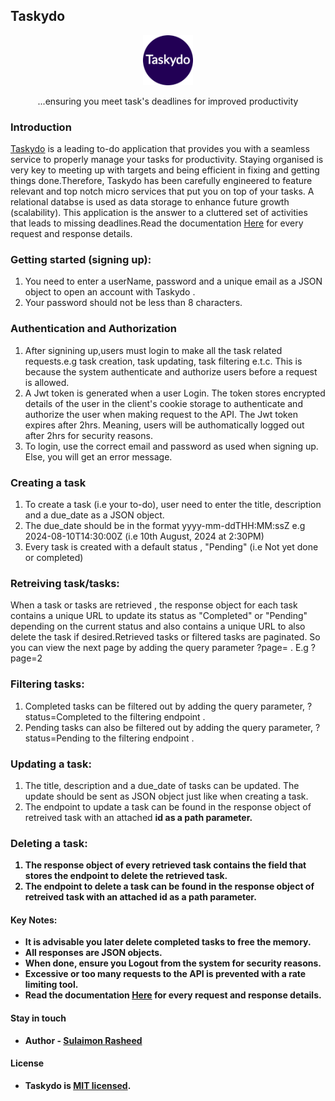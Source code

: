 ## Taskydo
<p align="center">
  <img src="https://github.com/Sulaimon-Rasheed/taskydo/blob/main/src/public/apple-touch-icon.png" width="80" height="80"/>
</p>

  <p align="center"> ...ensuring you meet task's deadlines for improved productivity</p>

### Introduction
  [Taskydo](https://documenter.getpostman.com/view/28974381/2sA3XLEj2Q) is a leading to-do application that provides you with a seamless service to properly manage your tasks for productivity.
  Staying organised is very key to meeting up with targets and being efficient in fixing and getting things done.Therefore, Taskydo has been carefully engineered to feature   relevant and top notch micro services that put you on top of your tasks. A relational databse is used as data storage to enhance future growth (scalability).
  This application is the answer to a cluttered set of activities that leads to missing deadlines.Read the documentation [Here](https://documenter.getpostman.com/view/28974381/2sA3XLEj2Q) for every request and response details.

### Getting started (signing up):
1. You need to enter a userName, password and a unique email as a JSON object to open an account with Taskydo .
2. Your password should not be less than 8 characters.

### Authentication and Authorization
1. After signining up,users must login to make all the task related requests.e.g task creation, task updating, task filtering e.t.c. This is because the system authenticate and authorize users before a request is allowed.
2. A Jwt token is generated when a user Login. The token stores encrypted details of the user in the client's cookie storage to authenticate and authorize the user when making request to the API. The Jwt token expires after 2hrs. Meaning, users will be authomatically logged out after 2hrs for security reasons.
3. To login, use the correct email and password as used when signing up. Else, you will get an error message.

### Creating a task
1. To create a task (i.e your to-do), user need to enter the title, description and a due_date as a JSON object.
2. The due_date should be in the format yyyy-mm-ddTHH:MM:ssZ e.g 2024-08-10T14:30:00Z (i.e 10th August, 2024 at 2:30PM)
3. Every task is created with a default status , "Pending" (i.e Not yet done or completed)

### Retreiving task/tasks:
When a task or tasks are retrieved , the response object for each task contains a unique URL to update its status as "Completed" or "Pending" depending on the current status and also contains a unique URL to also delete the task if desired.Retrieved tasks or filtered tasks are paginated. So you can view the next page by adding the query parameter ?page= . E.g ?page=2

### Filtering tasks:
1. Completed tasks can be filtered out by adding the query parameter, ?status=Completed to the filtering endpoint .
2. Pending tasks can also be filtered out by adding the query parameter, ?status=Pending to the filtering endpoint .

### Updating a task:
1. The title, description and a due_date of tasks can be updated. The update should be sent as JSON object just like when creating a task.
2. The endpoint to update a task can be found in the response object of retreived task with an attached <b style="font-weight:bold">id<b> as a path parameter.

### Deleting a task:
1. The response object of every retrieved task contains the field that stores the endpoint to delete the retrieved task. 
2. The endpoint to delete a task can be found in the response object of retreived task with an attached <b style="font-weight:bold">id<b> as a path parameter.

#### Key Notes:
- It is advisable you later delete completed tasks to free the memory.
- All responses are JSON objects.
- When done, ensure you Logout from the system for security reasons.
- Excessive or too many requests to the API is prevented with a rate limiting tool.
- Read the documentation [Here](https://documenter.getpostman.com/view/28974381/2sA3XLEj2Q) for every request and response details.

#### Stay in touch
- Author - [Sulaimon Rasheed](https://dev-sulaimon.onrender.com)

#### License
- Taskydo is [MIT licensed](LICENSE).
